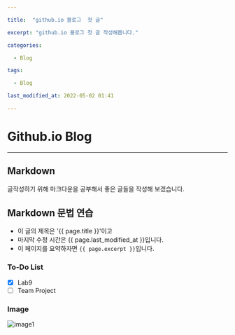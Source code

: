 ```yaml
---

title:  "github.io 블로그  첫 글"

excerpt: "github.io 블로그 첫 글 작성해봅니다."

categories:

  - Blog

tags:

  - Blog

last_modified_at: 2022-05-02 01:41

---
```


# Github.io Blog
--------
## Markdown
글작성하기 위해 마크다운을 공부해서 
좋은 글들을 작성해 보겠습니다.

## Markdown 문법 연습
- 이 글의 제목은 '{{ page.title }}'이고
- 마지막 수정 시간은 {{ page.last_modified_at }}입니다.
- 이 페이지를 요약하자면 `{{ page.excerpt }}`입니다.

### To-Do List
- [x] Lab9   
- [ ] Team Project

### Image
![image1](https://cdn.pixabay.com/photo/2022/01/22/16/54/book-6957870_1280.jpg)
